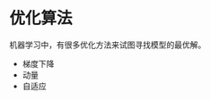 # 优化算法  
机器学习中，有很多优化方法来试图寻找模型的最优解。  
- 梯度下降
- 动量
- 自适应
<!--stackedit_data:
eyJoaXN0b3J5IjpbLTI5NDcwMzgzOCwyMzIyOTYyODldfQ==
-->